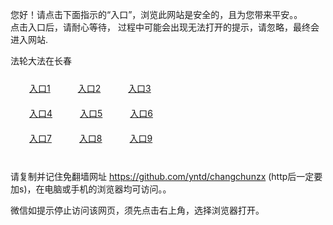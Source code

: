 您好！请点击下面指示的“入口”，浏览此网站是安全的，且为您带来平安。。 <br/>
点击入口后，请耐心等待， 过程中可能会出现无法打开的提示，请忽略，最终会进入网站. </br>

法轮大法在长春<br/>
<div style="padding:10px"><a style="margin:20px" target="_blank" href="https://d155n4v0f3fj3i.cloudfront.net/2Qpsp?yogtaazx" id="ccLink1" rel="nofollow">入口1</a> <a target="_blank" style="margin:20px" href="https://d2ospnx8krtq82.cloudfront.net/2Qpsp?aqaeie" id="ccLink2" rel="nofollow">入口2</a> <a style="margin:20px" target="_blank" href="https://d1e4hkgwt5yct1.cloudfront.net/2Qpsp?ttaobr" id="ccLink3" rel="nofollow">入口3</a></div>

<div style="padding:10px" ><a style="margin:20px" target="_blank" href="https://d155n4v0f3fj3i.cloudfront.net/2Qpsp?yogtaazx" id="ccLink4" rel="nofollow">入口4</a> <a style="margin:20px" href="https://d2ospnx8krtq82.cloudfront.net/2Qpsp?aqaeie" target="_blank" id="ccLink5" rel="nofollow">入口5</a> <a style="margin:20px" href="https://d1e4hkgwt5yct1.cloudfront.net/2Qpsp?ttaobr" target="_blank" id="ccLink6" rel="nofollow">入口6</a></div>

<div style="padding:10px"><a style="margin:20px" target="_blank" href="https://d155n4v0f3fj3i.cloudfront.net/2Qpsp?yogtaazx" id="ccLink7" rel="nofollow">入口7</a> <a style="margin:20px" href="https://d2ospnx8krtq82.cloudfront.net/2Qpsp?aqaeie" target="_blank" id="ccLink8" rel="nofollow">入口8</a> <a style="margin:20px" target="_blank" href="https://d1e4hkgwt5yct1.cloudfront.net/2Qpsp?ttaobr" id="ccLink9" rel="nofollow">入口9</a></div>

<br/>



请复制并记住免翻墙网址 https://github.com/yntd/changchunzx (http后一定要加s)，在电脑或手机的浏览器均可访问。。<br/>

微信如提示停止访问该网页，须先点击右上角，选择浏览器打开。
